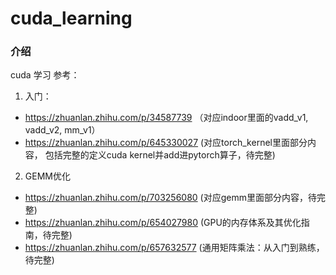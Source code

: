 # cuda_learning

### 介绍
cuda 学习
参考：
1. 入门：
- https://zhuanlan.zhihu.com/p/34587739 （对应indoor里面的vadd_v1, vadd_v2, mm_v1）
- https://zhuanlan.zhihu.com/p/645330027 (对应torch_kernel里面部分内容， 包括完整的定义cuda kernel并add进pytorch算子，待完整)
2. GEMM优化
- https://zhuanlan.zhihu.com/p/703256080 (对应gemm里面部分内容，待完整)
- https://zhuanlan.zhihu.com/p/654027980 (GPU的内存体系及其优化指南，待完整)
- https://zhuanlan.zhihu.com/p/657632577 (通用矩阵乘法：从入门到熟练，待完整)